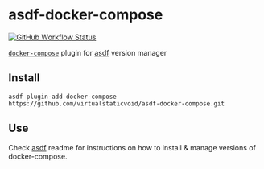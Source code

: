 # asdf-docker-compose

[![GitHub Workflow Status](https://img.shields.io/github/workflow/status/virtualstaticvoid/asdf-docker-compose/Main%20Workflow?style=flat-square)](https://github.com/virtualstaticvoid/asdf-docker-compose/actions)

[`docker-compose`][util] plugin for [asdf](https://github.com/asdf-vm/asdf) version manager

## Install

```
asdf plugin-add docker-compose https://github.com/virtualstaticvoid/asdf-docker-compose.git
```

## Use

Check [asdf](https://github.com/asdf-vm/asdf) readme for instructions on how to install & manage versions of docker-compose.

[util]: https://docs.docker.com/compose
